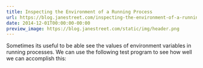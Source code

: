 ```yaml
---
title: Inspecting the Environment of a Running Process
url: https://blog.janestreet.com/inspecting-the-environment-of-a-running-process/
date: 2014-12-01T00:00:00-00:00
preview_image: https://blog.janestreet.com/static/img/header.png
---
```


<p>Sometimes its useful to be able see the values of environment variables in
running processes. We can use the following test program to see how well we can
accomplish this:</p>
